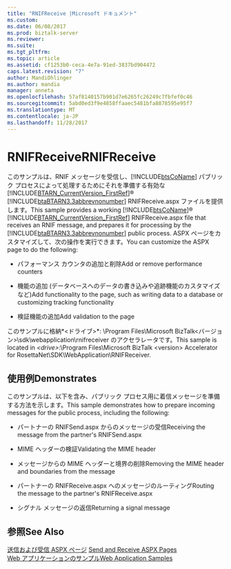 ```yaml
---
title: "RNIFReceive |Microsoft ドキュメント"
ms.custom: 
ms.date: 06/08/2017
ms.prod: biztalk-server
ms.reviewer: 
ms.suite: 
ms.tgt_pltfrm: 
ms.topic: article
ms.assetid: cf1253b0-ceca-4e7a-91ed-3837bd904472
caps.latest.revision: "7"
author: MandiOhlinger
ms.author: mandia
manager: anneta
ms.openlocfilehash: 57af8140157b901d7e6265fc26249c7fbfef0c46
ms.sourcegitcommit: 5abd0ed3f9e4858ffaaec5481bfa8878595e95f7
ms.translationtype: MT
ms.contentlocale: ja-JP
ms.lasthandoff: 11/28/2017
---
```

# <a name="rnifreceive"></a><span data-ttu-id="79c9b-102">RNIFReceive</span><span class="sxs-lookup"><span data-stu-id="79c9b-102">RNIFReceive</span></span>
<span data-ttu-id="79c9b-103">このサンプルは、RNIF メッセージを受信し、[!INCLUDE[btsCoName](../../includes/btsconame-md.md)] パブリック プロセスによって処理するためにそれを準備する有効な [!INCLUDE[BTARN_CurrentVersion_FirstRef](../../includes/btarn-currentversion-firstref-md.md)]® [!INCLUDE[btaBTARN3.3abbrevnonumber](../../includes/btabtarn3-3abbrevnonumber-md.md)] RNIFReceive.aspx ファイルを提供します。</span><span class="sxs-lookup"><span data-stu-id="79c9b-103">This sample provides a working [!INCLUDE[btsCoName](../../includes/btsconame-md.md)]® [!INCLUDE[BTARN_CurrentVersion_FirstRef](../../includes/btarn-currentversion-firstref-md.md)] RNIFReceive.aspx file that receives an RNIF message, and prepares it for processing by the [!INCLUDE[btaBTARN3.3abbrevnonumber](../../includes/btabtarn3-3abbrevnonumber-md.md)] public process.</span></span> <span data-ttu-id="79c9b-104">ASPX ページをカスタマイズして、次の操作を実行できます。</span><span class="sxs-lookup"><span data-stu-id="79c9b-104">You can customize the ASPX page to do the following:</span></span>  
  
-   <span data-ttu-id="79c9b-105">パフォーマンス カウンタの追加と削除</span><span class="sxs-lookup"><span data-stu-id="79c9b-105">Add or remove performance counters</span></span>  
  
-   <span data-ttu-id="79c9b-106">機能の追加 (データベースへのデータの書き込みや追跡機能のカスタマイズなど)</span><span class="sxs-lookup"><span data-stu-id="79c9b-106">Add functionality to the page, such as writing data to a database or customizing tracking functionality</span></span>  
  
-   <span data-ttu-id="79c9b-107">検証機能の追加</span><span class="sxs-lookup"><span data-stu-id="79c9b-107">Add validation to the page</span></span>  
  
 <span data-ttu-id="79c9b-108">このサンプルに格納*\<ドライブ\>*: \Program Files\Microsoft BizTalk\<バージョン\>\sdk\webapplication\rnifreceiver のアクセラレータです。</span><span class="sxs-lookup"><span data-stu-id="79c9b-108">This sample is located in *\<drive\>*:\Program Files\Microsoft BizTalk \<version\> Accelerator for RosettaNet\SDK\WebApplication\RNIFReceiver.</span></span>  
  
## <a name="demonstrates"></a><span data-ttu-id="79c9b-109">使用例</span><span class="sxs-lookup"><span data-stu-id="79c9b-109">Demonstrates</span></span>  
 <span data-ttu-id="79c9b-110">このサンプルは、以下を含み、パブリック プロセス用に着信メッセージを準備する方法を示します。</span><span class="sxs-lookup"><span data-stu-id="79c9b-110">This sample demonstrates how to prepare incoming messages for the public process, including the following:</span></span>  
  
-   <span data-ttu-id="79c9b-111">パートナーの RNIFSend.aspx からのメッセージの受信</span><span class="sxs-lookup"><span data-stu-id="79c9b-111">Receiving the message from the partner's RNIFSend.aspx</span></span>  
  
-   <span data-ttu-id="79c9b-112">MIME ヘッダーの検証</span><span class="sxs-lookup"><span data-stu-id="79c9b-112">Validating the MIME header</span></span>  
  
-   <span data-ttu-id="79c9b-113">メッセージからの MIME ヘッダーと境界の削除</span><span class="sxs-lookup"><span data-stu-id="79c9b-113">Removing the MIME header and boundaries from the message</span></span>  
  
-   <span data-ttu-id="79c9b-114">パートナーの RNIFReceive.aspx へのメッセージのルーティング</span><span class="sxs-lookup"><span data-stu-id="79c9b-114">Routing the message to the partner's RNIFReceive.aspx</span></span>  
  
-   <span data-ttu-id="79c9b-115">シグナル メッセージの返信</span><span class="sxs-lookup"><span data-stu-id="79c9b-115">Returning a signal message</span></span>  
  
## <a name="see-also"></a><span data-ttu-id="79c9b-116">参照</span><span class="sxs-lookup"><span data-stu-id="79c9b-116">See Also</span></span>  
 <span data-ttu-id="79c9b-117">[送信および受信 ASPX ページ](../../adapters-and-accelerators/accelerator-rosettanet/send-and-receive-aspx-pages.md) </span><span class="sxs-lookup"><span data-stu-id="79c9b-117">[Send and Receive ASPX Pages](../../adapters-and-accelerators/accelerator-rosettanet/send-and-receive-aspx-pages.md) </span></span>  
 [<span data-ttu-id="79c9b-118">Web アプリケーションのサンプル</span><span class="sxs-lookup"><span data-stu-id="79c9b-118">Web Application Samples</span></span>](../../adapters-and-accelerators/accelerator-rosettanet/web-application-samples.md)